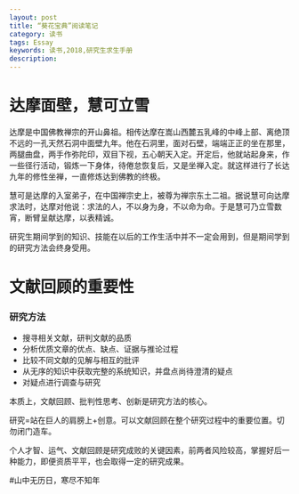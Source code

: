 ```yaml
--- 
layout: post
title: “葵花宝典”阅读笔记
category: 读书
tags: Essay
keywords: 读书,2018,研究生求生手册
description: 
--- 
```


# 达摩面壁，慧可立雪

达摩是中国佛教禅宗的开山鼻祖。相传达摩在嵩山西麓五乳峰的中峰上部、离绝顶不远的一孔天然石洞中面壁九年。他在石洞里，面对石壁，端端正正的坐在那里，两腿曲盘，两手作弥陀印，双目下视，五心朝天入定。开定后，他就站起身来，作一些径行活动，锻炼一下身体，待倦怠恢复后，又是坐禅入定。就这样进行了长达九年的修性坐禅，一直修炼达到佛教的终极。

慧可是达摩的入室弟子，在中国禅宗史上，被尊为禅宗东土二祖。据说慧可向达摩求法时，达摩对他说：求法的人，不以身为身，不以命为命。于是慧可乃立雪数宵，断臂呈献达摩，以表精诚。

研究生期间学到的知识、技能在以后的工作生活中并不一定会用到，但是期间学到的研究方法会终身受用。

# 文献回顾的重要性

### 研究方法

- 搜寻相关文献，研判文献的品质
- 分析优质文章的优点、缺点、证据与推论过程
- 比较不同文献的见解与相互的批评
- 从无序的知识中获取完整的系统知识，并盘点尚待澄清的疑点
- 对疑点进行调查与研究

本质上，文献回顾、批判性思考、创新是研究方法的核心。

研究=站在巨人的肩膀上+创意。可以文献回顾在整个研究过程中的重要位置。切勿闭门造车。

个人才智、运气、文献回顾是研究成败的关键因素，前两者风险较高，掌握好后一种能力，即便资质平平，也会取得一定的研究成果。



#山中无历日，寒尽不知年
